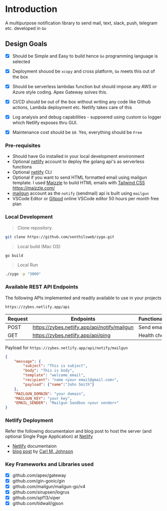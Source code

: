 
# Introduction

A multipurpose notification library to send mail, text, slack, push, telegram etc. developed in `Go`

## Design Goals

- [x] Should be Simple and Easy to build hence `Go` programming language is selected
- [x] Deployment shouod be `xcopy` and cross platform, `Go` meets this out of the box
- [x] Should be serverless lambdas function but should impose any AWS or Azure style coding. Apex Gateway solves this.
- [x] CI/CD should be out of the box without writing any code like Github actions, Lambda deployment etc. Netlify takes care of this
- [x] Log analysis and debug capabilities - suppoered using custom `Go` logger which Netlify exposes thru GUI.
- [x] Maintenance cost should be `$0`. Yes, everything should be `Free`


### Pre-requisites
* Should have Go installed in your local development environment
* Optional [netlify](https://app.netlify.com/) account to deploy the golang api's as serverless functions
* Optional [netlify](https://app.netlify.com/) CLI
* Optional if you want to send HTML formatted email using mailgun template. I used [Maizzle](https://maizzle.com/) to build HTML emails with
[Tailwind CSS](https://tailwindcss.com/)
https://maizzle.com/
* [mailgun](https://app.mailgun.com/) account as the `notify` (sendmail) api is built using `mailgun`
* VSCode Editor or [Gitpod](https://gitpod.io/) online VSCode editor 50 hours per month free plan

### Local Development

> Clone repository.

```bash
git clone https://github.com/senthilsweb/zygo.git
```

> Local build (Mac OS)

```bash
go build
```

> Local Run

```bash
./zygo -p "3000"
```

###  Available REST API Endpoints

The following APIs implemented and readily available to use in your projects

`https://zybes.netlify.app/api`

Request |       Endpoints                                                |       Functionality
--------|----------------------------------------------------------------|--------------------------------
POST    |  https://zybes.netlify.app/api/notify/mailgun                  |   Send email  
GET     |  https://zybes.netlify.app/api/ping                            |   Health check


Payload for `https://zybes.netlify.app/api/notify/mailgun`

```Json
{
    "message": {
        "subject": "This is subject",
        "body": "This is body",
        "template": "welcome_email",
        "recipient": "name <your email@gmail.com>",
        "payload": {"name":"John Smith"}
    },
    "MAILGUN_DOMAIN": "your domain",
    "MAILGUN_KEY": "your key",
    "EMAIL_SENDER": "Mailgun Sandbox <your sender>"
}
```

### Netlify Deployment

Refer the following documentaion and blog post to host the server (and optional Single Page Application) at [Netlify](https://docs.netlify.com/)

* [Netlify](https://docs.netlify.com/) documentaion 
* [blog post](https://blog.carlmjohnson.net/post/2020/how-to-host-golang-on-netlify-for-free/) by [Carl M. Johnson](https://carlmjohnson.net/)

### Key Frameworks and Libraries used

- [x] github.com/apex/gateway
- [x] github.com/gin-gonic/gin
- [x] github.com/mailgun/mailgun-go/v4
- [x] github.com/sirupsen/logrus
- [x] github.com/spf13/viper
- [x] github.com/tidwall/gjson
